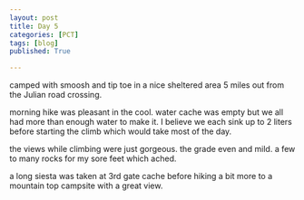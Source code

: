 ```yaml
---
layout: post
title: Day 5
categories: [PCT]
tags: [blog]
published: True

---
```


camped with smoosh and tip toe in a nice sheltered area 5 miles out from the Julian road crossing. 

morning hike was pleasant in the cool. water cache was empty but we all had more than enough water to make it. I believe we each sink up to 2 liters before starting the climb which would take most of the day.

the views while climbing were just gorgeous. the grade even and mild. a few to many rocks for my sore feet which ached.

a long siesta was taken at 3rd gate cache before hiking a bit more to a mountain top campsite with a great view. 